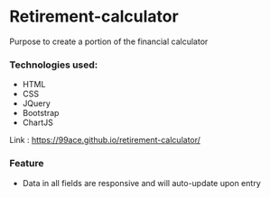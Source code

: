# Retirement-calculator

Purpose to create a portion of the financial calculator

### Technologies used:
* HTML
* CSS
* JQuery
* Bootstrap
* ChartJS

Link : https://99ace.github.io/retirement-calculator/

### Feature
* Data in all fields are responsive and will auto-update upon entry

